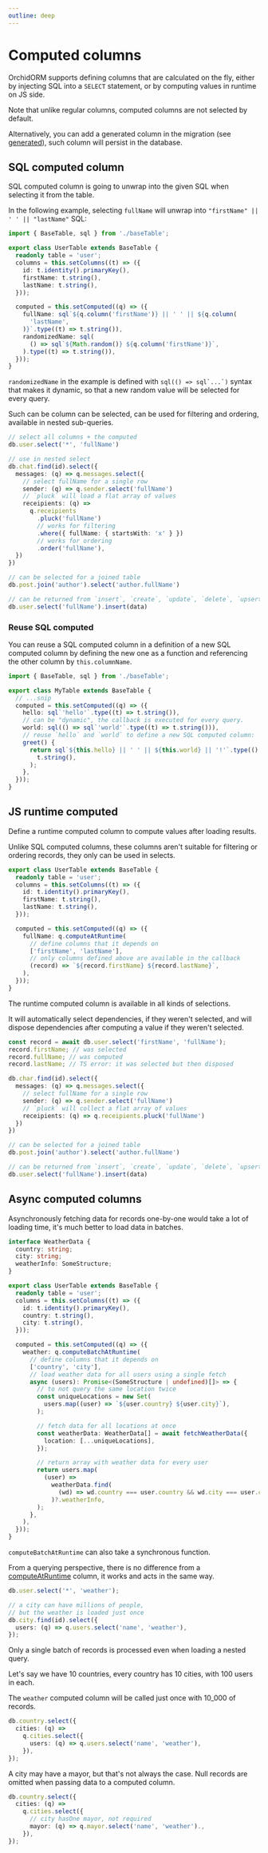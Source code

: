 ```yaml
---
outline: deep
---
```


# Computed columns

OrchidORM supports defining columns that are calculated on the fly,
either by injecting SQL into a `SELECT` statement, or by computing values in runtime on JS side.

Note that unlike regular columns, computed columns are not selected by default.

Alternatively, you can add a generated column in the migration (see [generated](/guide/migration-column-methods#generated-column)),
such column will persist in the database.

## SQL computed column

SQL computed column is going to unwrap into the given SQL when selecting it from the table.

In the following example, selecting `fullName` will unwrap into `"firstName" || ' ' || "lastName"` SQL:

```ts
import { BaseTable, sql } from './baseTable';

export class UserTable extends BaseTable {
  readonly table = 'user';
  columns = this.setColumns((t) => ({
    id: t.identity().primaryKey(),
    firstName: t.string(),
    lastName: t.string(),
  }));

  computed = this.setComputed((q) => ({
    fullName: sql`${q.column('firstName')} || ' ' || ${q.column(
      'lastName',
    )}`.type((t) => t.string()),
    randomizedName: sql(
      () => sql`${Math.random()} ${q.column('firstName')}`,
    ).type((t) => t.string()),
  }));
}
```

`randomizedName` in the example is defined with `` sql(() => sql`...`) `` syntax that makes it dynamic,
so that a new random value will be selected for every query.

Such can be column can be selected, can be used for filtering and ordering, available in nested sub-queries.

```ts
// select all columns + the computed
db.user.select('*', 'fullName')

// use in nested select
db.chat.find(id).select({
  messages: (q) => q.messages.select({
    // select fullName for a single row
    sender: (q) => q.sender.select('fullName')
    // `pluck` will load a flat array of values
    receipients: (q) =>
      q.receipients
        .pluck('fullName')
        // works for filtering
        .where({ fullName: { startsWith: 'x' } })
        // works for ordering
        .order('fullName'),
  })
})

// can be selected for a joined table
db.post.join('author').select('author.fullName')

// can be returned from `insert`, `create`, `update`, `delete`, `upsert`
db.user.select('fullName').insert(data)
```

### Reuse SQL computed

You can reuse a SQL computed column in a definition of a new SQL computed column
by defining the new one as a function and referencing the other column by `this.columnName`.

```ts
import { BaseTable, sql } from './baseTable';

export class MyTable extends BaseTable {
  // ...snip
  computed = this.setComputed((q) => ({
    hello: sql`'hello'`.type((t) => t.string()),
    // can be "dynamic", the callback is executed for every query.
    world: sql(() => sql`'world'`.type((t) => t.string())),
    // reuse `hello` and `world` to define a new SQL computed column:
    greet() {
      return sql`${this.hello} || ' ' || ${this.world} || '!'`.type(() =>
        t.string(),
      );
    },
  }));
}
```

## JS runtime computed

Define a runtime computed column to compute values after loading results.

Unlike SQL computed columns, these columns aren't suitable for filtering or ordering records, they only can be used in selects.

```ts
export class UserTable extends BaseTable {
  readonly table = 'user';
  columns = this.setColumns((t) => ({
    id: t.identity().primaryKey(),
    firstName: t.string(),
    lastName: t.string(),
  }));

  computed = this.setComputed((q) => ({
    fullName: q.computeAtRuntime(
      // define columns that it depends on
      ['firstName', 'lastName'],
      // only columns defined above are available in the callback
      (record) => `${record.firstName} ${record.lastName}`,
    ),
  }));
}
```

The runtime computed column is available in all kinds of selections.

It will automatically select dependencies, if they weren't selected,
and will dispose dependencies after computing a value if they weren't selected.

```ts
const record = await db.user.select('firstName', 'fullName');
record.firstName; // was selected
record.fullName; // was computed
record.lastName; // TS error: it was selected but then disposed

db.char.find(id).select({
  messages: (q) => q.messages.select({
    // select fullName for a single row
    sender: (q) => q.sender.select('fullName')
    // `pluck` will collect a flat array of values
    receipients: (q) => q.receipients.pluck('fullName')
  })
})

// can be selected for a joined table
db.post.join('author').select('author.fullName')

// can be returned from `insert`, `create`, `update`, `delete`, `upsert`
db.user.select('fullName').insert(data)
```

## Async computed columns

Asynchronously fetching data for records one-by-one would take a lot of loading time,
it's much better to load data in batches.

```ts
interface WeatherData {
  country: string;
  city: string;
  weatherInfo: SomeStructure;
}

export class UserTable extends BaseTable {
  readonly table = 'user';
  columns = this.setColumns((t) => ({
    id: t.identity().primaryKey(),
    country: t.string(),
    city: t.string(),
  }));

  computed = this.setComputed((q) => ({
    weather: q.computeBatchAtRuntime(
      // define columns that it depends on
      ['country', 'city'],
      // load weather data for all users using a single fetch
      async (users): Promise<(SomeStructure | undefined)[]> => {
        // to not query the same location twice
        const uniqueLocations = new Set(
          users.map((user) => `${user.country} ${user.city}`),
        );

        // fetch data for all locations at once
        const weatherData: WeatherData[] = await fetchWeatherData({
          location: [...uniqueLocations],
        });

        // return array with weather data for every user
        return users.map(
          (user) =>
            weatherData.find(
              (wd) => wd.country === user.country && wd.city === user.city,
            )?.weatherInfo,
        );
      },
    ),
  }));
}
```

`computeBatchAtRuntime` can also take a synchronous function.

From a querying perspective, there is no difference from a [computeAtRuntime](#js-runtime-computed) column,
it works and acts in the same way.

```ts
db.user.select('*', 'weather');

// a city can have millions of people,
// but the weather is loaded just once
db.city.find(id).select({
  users: (q) => q.users.select('name', 'weather'),
});
```

Only a single batch of records is processed even when loading a nested query.

Let's say we have 10 countries, every country has 10 cities, with 100 users in each.

The `weather` computed column will be called just once with 10_000 of records.

```ts
db.country.select({
  cities: (q) =>
    q.cities.select({
      users: (q) => q.users.select('name', 'weather'),
    }),
});
```

A city may have a mayor, but that's not always the case.
Null records are omitted when passing data to a computed column.

```ts
db.country.select({
  cities: (q) =>
    q.cities.select({
      // city hasOne mayor, not required
      mayor: (q) => q.mayor.select('name', 'weather').,
    }),
});
```
